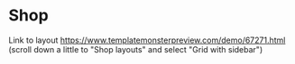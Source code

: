 # Shop

Link to layout https://www.templatemonsterpreview.com/demo/67271.html (scroll down a little to "Shop layouts" and select "Grid with sidebar")
